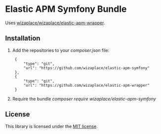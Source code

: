 # Elastic APM Symfony Bundle
Uses [wizaplace/wizaplace/elastic-apm-wrapper](https://github.com/wizaplace/elastic-apm-wrapper).


## Installation

1) Add the repositories to your _composer.json_ file: 

        {
            "type": "git",
            "url": "https://github.com/wizaplace/elastic-apm-symfony"
        },
        {
            "type": "git",
            "url": "https://github.com/wizaplace/elastic-apm-wrapper"
        }
        
2)   Require the bundle _composer require wizaplace/elastic-apm-symfony_

## License
This library is licensed under the [MIT license](http://opensource.org/licenses/MIT).